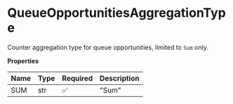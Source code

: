 # QueueOpportunitiesAggregationType

Counter aggregation type for queue opportunities, limited to `Sum` only.

**Properties**

| Name | Type | Required | Description |
| :--- | :--- | :------- | :---------- |
| SUM  | str  | ✅       | "Sum"       |

<!-- This file was generated by liblab | https://liblab.com/ -->
